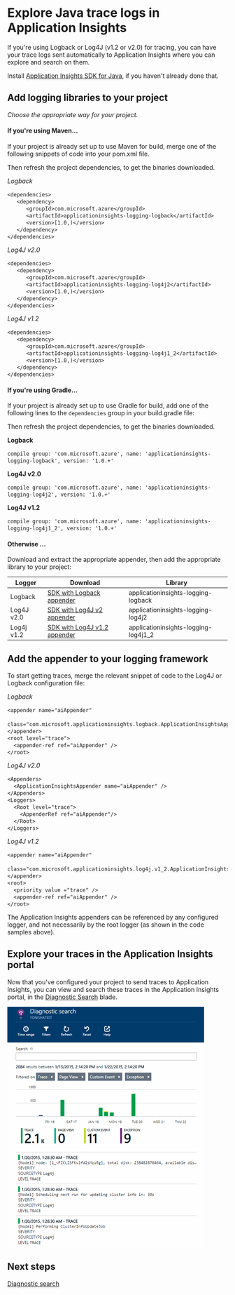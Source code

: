 <properties 
    pageTitle="Explore Java trace logs in Application Insights" 
    description="Search Log4J or Logback traces in Application Insights" 
    services="application-insights" 
    documentationCenter="java"
    authors="alancameronwills" 
    manager="douge"/>

<tags 
    ms.service="application-insights" 
    ms.workload="tbd" 
    ms.tgt_pltfrm="ibiza" 
    ms.devlang="na" 
    ms.topic="article" 
    ms.date="10/21/2015" 
    ms.author="awills"/>

# Explore Java trace logs in Application Insights

If you're using Logback or Log4J (v1.2 or v2.0) for tracing, you can have your trace logs sent automatically to Application Insights where you can explore and search on them.

Install [Application Insights SDK for Java][java], if you haven't already done that.


## Add logging libraries to your project

*Choose the appropriate way for your project.*

#### If you're using Maven...

If your project is already set up to use Maven for build, merge one of the following snippets of code into your pom.xml file.

Then refresh the project dependencies, to get the binaries downloaded.

*Logback*

    <dependencies>
       <dependency>
          <groupId>com.microsoft.azure</groupId>
          <artifactId>applicationinsights-logging-logback</artifactId>
          <version>[1.0,)</version>
       </dependency>
    </dependencies>

*Log4J v2.0*

    <dependencies>
       <dependency>
          <groupId>com.microsoft.azure</groupId>
          <artifactId>applicationinsights-logging-log4j2</artifactId>
          <version>[1.0,)</version>
       </dependency>
    </dependencies>

*Log4J v1.2*

    <dependencies>
       <dependency>
          <groupId>com.microsoft.azure</groupId>
          <artifactId>applicationinsights-logging-log4j1_2</artifactId>
          <version>[1.0,)</version>
       </dependency>
    </dependencies>

#### If you're using Gradle...

If your project is already set up to use Gradle for build, add one of the following lines to the `dependencies` group in your build.gradle file:

Then refresh the project dependencies, to get the binaries downloaded.

**Logback**

    compile group: 'com.microsoft.azure', name: 'applicationinsights-logging-logback', version: '1.0.+'

**Log4J v2.0**

    compile group: 'com.microsoft.azure', name: 'applicationinsights-logging-log4j2', version: '1.0.+'

**Log4J v1.2**

    compile group: 'com.microsoft.azure', name: 'applicationinsights-logging-log4j1_2', version: '1.0.+'

#### Otherwise ...

Download and extract the appropriate appender, then add the appropriate library to your project:


Logger | Download | Library
----|----|----
Logback|[SDK with Logback appender](http://dl.windowsazure.com/applicationinsights/javabin/logbackAppender.zip)|applicationinsights-logging-logback
Log4J v2.0|[SDK with Log4J v2 appender](http://dl.windowsazure.com/applicationinsights/javabin/log4j2Appender.zip)|applicationinsights-logging-log4j2 
Log4j v1.2|[SDK with Log4J v1.2 appender](http://dl.windowsazure.com/applicationinsights/javabin/log4j1_2Appender.zip)|applicationinsights-logging-log4j1_2 



## Add the appender to your logging framework

To start getting traces, merge the relevant snippet of code to the Log4J or Logback configuration file: 

*Logback*

    <appender name="aiAppender" 
      class="com.microsoft.applicationinsights.logback.ApplicationInsightsAppender">
    </appender>
    <root level="trace">
      <appender-ref ref="aiAppender" />
    </root>


*Log4J v2.0*

    
    <Appenders>
      <ApplicationInsightsAppender name="aiAppender" />
    </Appenders>
    <Loggers>
      <Root level="trace">
        <AppenderRef ref="aiAppender"/>
      </Root>
    </Loggers>


*Log4J v1.2*

    <appender name="aiAppender" 
         class="com.microsoft.applicationinsights.log4j.v1_2.ApplicationInsightsAppender">
    </appender>
    <root>
      <priority value ="trace" />
      <appender-ref ref="aiAppender" />
    </root>

The Application Insights appenders can be referenced by any configured logger, and not necessarily by the root logger (as shown in the code samples above).

## Explore your traces in the Application Insights portal

Now that you've configured your project to send traces to Application Insights, you can view and search these traces in the Application Insights portal, in the [Diagnostic Search][diagnostic] blade.

![In the Application Insights portal, open Diagnostic Search](./media/app-insights-java-trace-logs/10-diagnostics.png)

## Next steps

[Diagnostic search][diagnostic]

<!--Link references-->

[diagnostic]: app-insights-diagnostic-search.md
[java]: app-insights-java-get-started.md

 
